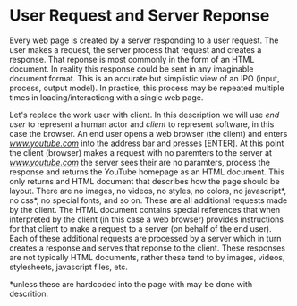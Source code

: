 # User Request and Server Reponse

Every web page is created by a server responding to a user request. The user makes a request, the server process that request and creates a response. That reponse is most commonly in the form of an HTML document. In reality this response could be sent in any imaginable document format. This is an accurate but simplistic view of an IPO (input, process, output model). In practice, this process may be repeated multiple times in loading/interacticng with a single web page.

Let's replace the work user with client. In this description we will use *end user* to represent a human actor and *client* to represent software, in this case the browser. An end user opens a web browser (the client) and enters *www.youtube.com* into the address bar and presses [ENTER]. At this point the client (browser) makes a request with no paremters to the server at *www.youtube.com* the server sees their are no paramters, process the response and returns the YouTube homepage as an HTML document. This only returns and HTML document that describes how the page should be layout. There are no images, no videos, no styles, no colors, no javascript*, no css*, no special fonts, and so on. These are all additional requests made by the client. The HTML document contains special references that when interpreted by the client (in this case a web browser) provides instructions for that client to make a request to a server (on behalf of the end user). Each of these additional requests are processed by a server which in turn creates a response and serves that reponse to the client. These responses are not typically HTML documents, rather these tend to by images, videos, stylesheets, javascript files, etc.

*unless these are hardcoded into the page with may be done with descrition. 